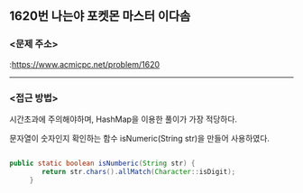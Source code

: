 ## 1620번 나는야 포켓몬 마스터 이다솜


### <문제 주소>
:https://www.acmicpc.net/problem/1620

---

### <접근 방법>
시간초과에 주의해야하며, HashMap을 이용한 풀이가 가장 적당하다. 

문자열이 숫자인지 확인하는 함수 isNumeric(String str)을 만들어 사용하였다. 

```java

public static boolean isNumberic(String str) {
        return str.chars().allMatch(Character::isDigit);
     }
     
```
